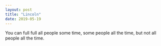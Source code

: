 ```yaml
---
layout: post
title: "Lincoln"
date: 2019-05-19
---
```


You can full full all people some time, some people all the time, but not all  people all the time.
